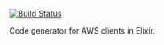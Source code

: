 [![Build Status](https://travis-ci.org/jkakar/aws-codegen.svg&branch=master)](https://travis-ci.org/jkakar/aws-codegen)

Code generator for AWS clients in Elixir.
